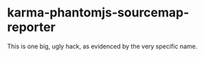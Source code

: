 # karma-phantomjs-sourcemap-reporter
This is one big, ugly hack, as evidenced by the very specific name.
